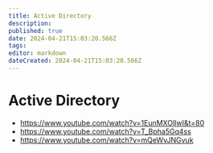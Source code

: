 ```yaml
---
title: Active Directory
description: 
published: true
date: 2024-04-21T15:03:20.566Z
tags: 
editor: markdown
dateCreated: 2024-04-21T15:03:20.566Z
---
```


# Active Directory

- <https://www.youtube.com/watch?v=1EunMXOlIwI&t=80>
- <https://www.youtube.com/watch?v=T_Bpha5Gq4ss>
- <https://www.youtube.com/watch?v=mQeWvJNGvuk>
